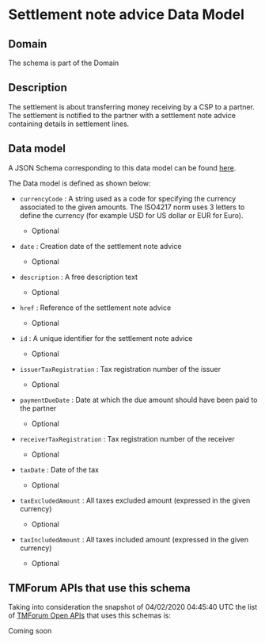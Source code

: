 # Settlement note advice Data Model

## Domain

The  schema is part of the  Domain

## Description

The settlement is about transferring money receiving by a CSP to a partner. The settlement is notified to the partner with a settlement note advice containing details in settlement lines.

## Data model

A JSON Schema corresponding to this data model can be found
[here](https://github.com/tmforum-rand/schemas/blob/candidates/Customer/SettlementNoteAdvice.schema.json).

The Data model is defined as shown below:
- `currencyCode` : A string used as a code for specifying the currency associated to the given amounts. The ISO4217 norm uses 3 letters to define the currency (for example USD for US dollar or EUR for Euro).

  - Optional

- `date` : Creation date of the settlement note advice

  - Optional

- `description` : A free description text

  - Optional

- `href` : Reference of the settlement note advice

  - Optional

- `id` : A unique identifier for the settlement note advice

  - Optional

- `issuerTaxRegistration` : Tax registration number of the issuer

  - Optional

- `paymentDueDate` : Date at which the due amount should have been paid to the partner

  - Optional

- `receiverTaxRegistration` : Tax registration number of the receiver

  - Optional

- `taxDate` : Date of the tax

  - Optional

- `taxExcludedAmount` : All taxes excluded amount (expressed in the given currency)

  - Optional

- `taxIncludedAmount` : All taxes included amount (expressed in the given currency)

  - Optional





## TMForum APIs that use this schema

Taking into consideration the snapshot of 04/02/2020 04:45:40 UTC the list of [TMForum Open APIs](https://www.tmforum.org/open-apis/) that uses this schemas is:

Coming soon